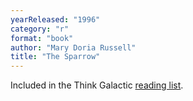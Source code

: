 ```yaml
---
yearReleased: "1996"
category: "r"
format: "book"
author: "Mary Doria Russell"
title: "The Sparrow"
---
```

 Included in the Think Galactic <a href="http://thinkgalactic.org/reading-lists/by-author/">reading list</a>.
  